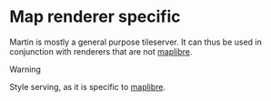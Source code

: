 # Map renderer specific

Martin is mostly a general purpose tileserver.
It can thus be used in conjunction with renderers that are not [maplibre](https://maplibre.org).

> [!WARNING]
> Style serving, as it is specific to [maplibre](https://maplibre.org).
